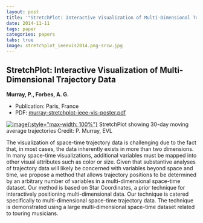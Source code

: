 ```yaml
---
layout: post
title: '"StretchPlot: Interactive Visualization of Multi-Dimensional Trajectory Data"'
date: 2014-11-11
tags: paper
categories: papers
tabs: true
image: stretchplot_ieeevis2014.png-srcw.jpg
---
```


## StretchPlot: Interactive Visualization of Multi-Dimensional Trajectory Data
**Murray, P., Forbes, A. G.**
- Publication: Paris, France
- PDF: [murray-stretchplot-ieee-vis-poster.pdf](/documents/murray-stretchplot-ieee-vis-poster.pdf)


[![image](https://www.evl.uic.edu/output/originals/stretchplot_ieeevis2014.png-srcw.jpg){:style="max-width: 100%"}](https://www.evl.uic.edu/output/originals/stretchplot_ieeevis2014.png-srcw.jpg)
StretchPlot showing 30-day moving average trajectories
Credit: P. Murray, EVL

The visualization of space-time trajectory data is challenging due to the fact that, in most cases, the data inherently exists in more than two dimensions. In many space-time visualizations, additional variables must be mapped into other visual attributes such as color or size. Given that substantive analyses of trajectory data will likely be concerned with variables beyond space and time, we propose a method that allows trajectory positions to be determined by an arbitrary number of variables in a multi-dimensional space-time dataset. Our method is based on Star Coordinates, a prior technique for interactively positioning multi-dimensional data. Our technique is catered specifically to multi-dimensional space-time trajectory data. The technique is demonstrated using a large multi-dimensional space-time dataset related to touring musicians.